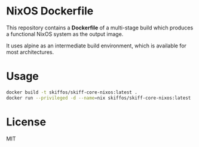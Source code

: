 # NixOS Dockerfile

This repository contains a **Dockerfile** of a multi-stage build which produces
a functional NixOS system as the output image.

It uses alpine as an intermediate build environment, which is available for most architectures.

# Usage

```sh
docker build -t skiffos/skiff-core-nixos:latest .
docker run --privileged -d --name=nix skiffos/skiff-core-nixos:latest
```
    
# License

MIT
